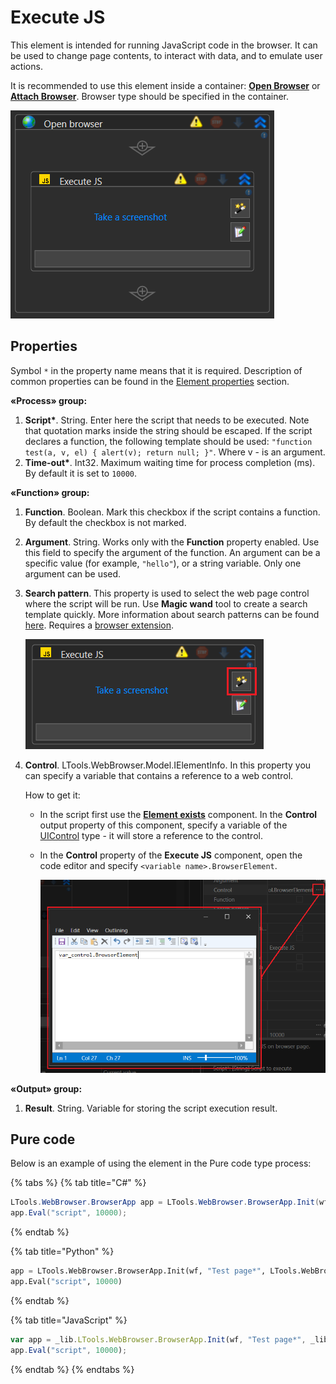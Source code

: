 # Execute JS

This element is intended for running JavaScript code in the browser. It can be used to change page contents, to interact with data,  and to emulate user actions. 

It is recommended to use this element inside a container: [**Open Browser**](https://docs.primo-rpa.ru/primo-rpa-eng/g_elements/el_basic/els_browser/el_browser_open) or 
[**Attach Browser**](https://docs.primo-rpa.ru/primo-rpa-eng/g_elements/el_basic/els_browser/el_browser_attach). Browser type should be specified in the container. 

![](<../../../.gitbook/assets/ExecuteJS-container.png>)

## Properties
Symbol `*` in the property name means that it is required. Description of common properties can be found in the [Element properties](https://docs.primo-rpa.ru/primo-rpa/primo-studio/process/elements#svoistva-elementa) section.

**«Process» group:**

1. **Script\***. String. Enter here the script that needs to be executed. Note that quotation marks inside the string should be escaped. If the script declares a function, the following template should be used: `"function test(a, v, el) { alert(v); return null; }"`. Where v - is an argument.
2. **Time-out\***. Int32. Maximum waiting time for process completion (ms). By default it is set to `10000`.

**«Function» group:**

1. **Function**. Boolean. Mark this checkbox if the script contains a function. By default the checkbox is not marked.
2. **Argument**. String. Works only with the **Function** property enabled. Use this field to specify the argument of the function. An argument can be a specific value (for example, `"hello"`), or a string variable. Only one argument can be used.
3. **Search pattern**. This property is used to select the web page control where the script will be run. Use **Magic wand** tool to create a search template quickly. More information about search patterns can be found [here](https://docs.primo-rpa.ru/primo-rpa/primo-studio/process/searchpatterns). Requires a [browser extension](https://docs.primo-rpa.ru/primo-rpa-eng/primo-studio/settings/extensions-and-plugins-install).

    ![](<../../../.gitbook/assets/ExecuteJS-magicwand.png>) 

4. **Control**. LTools.WebBrowser.Model.IElementInfo. In this property you can specify a variable that contains a reference to a web control.
  
   How to get it:
   * In the script first use the [**Element exists**](https://docs.primo-rpa.ru/primo-rpa/g_elements/el_basic/els_uiinteraction/el_exists) component. In the **Control** output property of this component, specify a variable of the [UIControl](https://docs.primo-rpa.ru/primo-rpa/g_elements/el_basic/els_uiinteraction/datatypes/uicontrol) type - it will store a reference to the control.
   * In the **Control** property of the **Execute JS** component, open the code editor and specify `<variable name>.BrowserElement`.
  
     ![](<../../../.gitbook/assets/ExecuteJS-property.png>)                                                                  

**«Output» group:**
1. **Result**. String. Variable for storing the script execution result.     

## Pure code
Below is an example of using the element in the Pure code type process:

{% tabs %}
{% tab title="C#" %}
```csharp
LTools.WebBrowser.BrowserApp app = LTools.WebBrowser.BrowserApp.Init(wf, "Test page*", LTools.WebBrowser.Model.BrowserTypes_Short.IE);
app.Eval("script", 10000);
```
{% endtab %}

{% tab title="Python" %}
```python
app = LTools.WebBrowser.BrowserApp.Init(wf, "Test page*", LTools.WebBrowser.Model.BrowserTypes_Short.IE)
app.Eval("script", 10000)
```
{% endtab %}

{% tab title="JavaScript" %}
```javascript
var app = _lib.LTools.WebBrowser.BrowserApp.Init(wf, "Test page*", _lib.LTools.WebBrowser.Model.BrowserTypes_Short.IE);
app.Eval("script", 10000);
```
{% endtab %}
{% endtabs %} 
